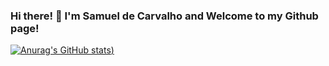 ### Hi there! 👋 I'm Samuel de Carvalho and Welcome to my Github page! 

[![Anurag's GitHub stats](https://github-readme-stats.vercel.app/api?username=samueldcarvalho&count_private=true&show_icons=true&theme=radical))](https://github.com/samueldcarvalho?tab=repositories)

<!--
**samueldcarvalho/samueldcarvalho** is a ✨ _special_ ✨ repository because its `README.md` (this file) appears on your GitHub profile.

Here are some ideas to get you started:

- 🔭 I’m currently working on ...
- 🌱 I’m currently learning ...
- 👯 I’m looking to collaborate on ...
- 🤔 I’m looking for help with ...
- 💬 Ask me about ...
- 📫 How to reach me: ...
- 😄 Pronouns: ...
- ⚡ Fun fact: ...
-->
